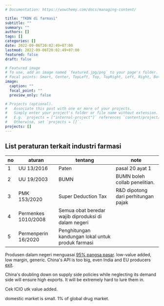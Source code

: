 ```yaml
---
# Documentation: https://wowchemy.com/docs/managing-content/

title: "TKDN di farmasi"
subtitle: ""
summary: ""
authors: []
tags: []
categories: []
date: 2022-09-06T20:02:49+07:00
lastmod: 2022-09-06T20:02:49+07:00
featured: false
draft: false

# Featured image
# To use, add an image named `featured.jpg/png` to your page's folder.
# Focal points: Smart, Center, TopLeft, Top, TopRight, Left, Right, BottomLeft, Bottom, BottomRight.
image:
  caption: ""
  focal_point: ""
  preview_only: false

# Projects (optional).
#   Associate this post with one or more of your projects.
#   Simply enter your project's folder or file name without extension.
#   E.g. `projects = ["internal-project"]` references `content/project/deep-learning/index.md`.
#   Otherwise, set `projects = []`.
projects: []
---
```


## List peraturan terkait industri farmasi

| no | aturan | tentang | note |
| -- | ------ | ------- | ---- |
| 1 | UU 13/2016 | Paten | pasal 20 ayat 1 |
| 2 | UU 19/2003 | BUMN | BUMN boleh collab penelitian. |
| 3 | PMK 153/2020 | Super Deduction Tax | R&D dipotong dari perhitungan pajak |
| 4 | Permenkes 1010/2008 | Semua obat beredar wajib diproduksi di dalam negeri |
| 5 | Permenperin 16/2020 | Penghitungan kandungan lokal untuk produk farmasi |

Produsen dalam negeri menguasai [95% pangsa pasar](https://nasional.sindonews.com/read/227038/18/mampukah-uu-ciptaker-dorong-inovasi-farmasi-1605010262). low-value added, low margin, generic. China's API is too big, even India and EU producers [exit](https://www.thejakartapost.com/academia/2020/06/17/local-content-regulation-for-pharma-not-the-panacea.html).

China's doubling down on supply side policies while neglecting its demand side will ensure high exports. It will be extremely hard to lure them in.

Cek ICIO utk value added.

domestic market is small. 1% of global drug market.